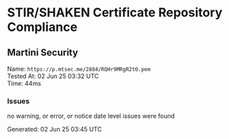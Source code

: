 # STIR/SHAKEN Certificate Repository Compliance

## Martini Security

Name: `https://p.mtsec.me/2884/RQHr9MRgR2tO.pem`\
Tested At: 02 Jun 25 03:32 UTC\
Time: 44ms

### Issues

no warning, or error, or notice date level issues were found

Generated: 02 Jun 25 03:45 UTC